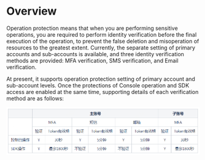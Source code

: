 # Overview

Operation protection means that when you are performing sensitive operations, you are required to perform identity verification before the final execution of the operation, to prevent the false deletion and misoperation of resources to the greatest extent. Currently, the separate setting of primary accounts and sub-accounts is available, and three identity verification methods are provided: MFA verification, SMS verification, and Email verification.


At present, it supports operation protection setting of primary account and sub-account levels. Once the protections of Console operation and SDK access are enabled at the same time, supporting details of each verification method are as follows:

![Token详细信息](../../../../image/IAM/Virtual-MFA-Device/Token详细信息.png)
